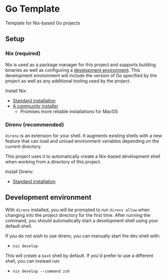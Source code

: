 # Go Template

Template for Nix-based Go projects

## Setup

### Nix (required)

Nix is used as a package manager for this project and supports building binaries as well as configuring a [development environment](https://nixos.org/manual/nix/stable/command-ref/new-cli/nix3-develop.html?highlight=nix%20develop#examples). This development environment will include the version of Go specified by the project as well as any additional tooling used by the project.

Install Nix:

- [Standard installation](https://nixos.org/download)
- [A community installer](https://github.com/DeterminateSystems/nix-installer)
  - Promises more reliable installations for MacOS

### Direnv (recommended)

`direnv` is an extension for your shell. It augments existing shells with a new feature that can load and unload environment variables depending on the current directory.

This project uses it to automatically create a Nix-based development shell when working from a directory of this project.

Install Direnv:

- [Standard installation](https://direnv.net/docs/installation.html)

## Development environment

With `direnv` installed, you will be prompted to run `direnv allow` when changing into the project directory for the first time. After running the command, you should automatically start a development shell using your default shell.

If you do not wish to use direnv, you can manually start the dev shell with:

- `nix develop`

This will create a `bash` shell by default. If you'd prefer to use a different shell, you can instead run:

- `nix develop --command zsh`
